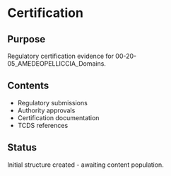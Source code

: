 # Certification

## Purpose
Regulatory certification evidence for 00-20-05_AMEDEOPELLICCIA_Domains.

## Contents
- Regulatory submissions
- Authority approvals
- Certification documentation
- TCDS references

## Status
Initial structure created - awaiting content population.
